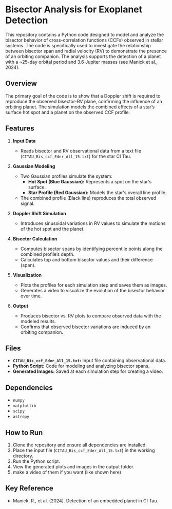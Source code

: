 # Bisector Analysis for Exoplanet Detection

This repository contains a Python code designed to model and analyze the bisector behavior of cross-correlation functions (CCFs) observed in stellar systems. The code is specifically used to investigate the relationship between bisector span and radial velocity (RV) to demonstrate the presence of an orbiting companion. The analysis supports the detection of a planet with a ~25-day orbital period and 3.6 Jupiter masses (see Manick et al., 2024).

## Overview

The primary goal of the code is to show that a Doppler shift is required to reproduce the observed bisector-RV plane, confirming the influence of an orbiting planet. The simulation models the combined effects of a star’s surface hot spot and a planet on the observed CCF profile.

## Features

1. **Input Data**
   - Reads bisector and RV observational data from a text file (`CITAU_Bis_ccf_Eder_All_15.txt`) for the star CI Tau.

2. **Gaussian Modeling**
   - Two Gaussian profiles simulate the system:
     - **Hot Spot (Blue Gaussian):** Represents a spot on the star's surface.
     - **Star Profile (Red Gaussian):** Models the star's overall line profile.
   - The combined profile (Black line) reproduces the total observed signal.

3. **Doppler Shift Simulation**
   - Introduces sinusoidal variations in RV values to simulate the motions of the hot spot and the planet.

4. **Bisector Calculation**
   - Computes bisector spans by identifying percentile points along the combined profile’s depth.
   - Calculates top and bottom bisector values and their difference (span).

5. **Visualization**
   - Plots the profiles for each simulation step and saves them as images.
   - Generates a video to visualize the evolution of the bisector behavior over time.

6. **Output**
   - Produces bisector vs. RV plots to compare observed data with the modeled results.
   - Confirms that observed bisector variations are induced by an orbiting companion.

## Files
- **`CITAU_Bis_ccf_Eder_All_15.txt`:** Input file containing observational data.
- **Python Script:** Code for modeling and analyzing bisector spans.
- **Generated Images:** Saved at each simulation step for creating a video.

## Dependencies
- `numpy`
- `matplotlib`
- `scipy`
- `astropy`

## How to Run
1. Clone the repository and ensure all dependencies are installed.
2. Place the input file (`CITAU_Bis_ccf_Eder_All_15.txt`) in the working directory.
3. Run the Python script.
4. View the generated plots and images in the output folder.
5. make a video of them if you want (like shown here)

## Key Reference
- Manick, R., et al. (2024). Detection of an embedded planet in CI Tau.
